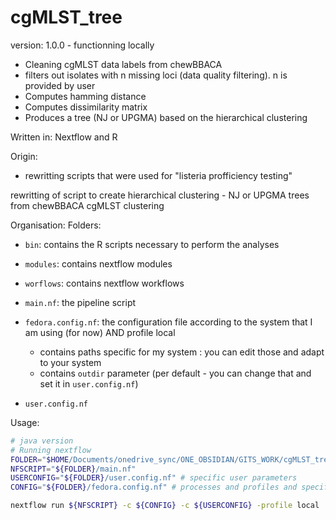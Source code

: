 # cgMLST_tree

version: 1.0.0 - functionning locally 


- Cleaning cgMLST data labels from chewBBACA 
- filters out isolates with n missing loci (data quality filtering). n is provided by user 
- Computes hamming distance
- Computes dissimilarity matrix
- Produces a tree (NJ or UPGMA) based on the hierarchical clustering

Written in: Nextflow and R 

Origin: 
- rewritting scripts that were used for "listeria profficiency testing" 

rewritting of script to create hierarchical clustering - NJ or UPGMA trees from chewBBACA cgMLST clustering

Organisation: 
Folders: 
- `bin`: contains the R scripts necessary to perform the analyses
- `modules`: contains nextflow modules
- `worflows`: contains nextflow workflows 

- `main.nf`: the pipeline script 
- `fedora.config.nf`: the configuration file according to the system that I am using (for now) AND profile local  
    - contains paths specific for my system : you can edit those and adapt to your system
    - contains `outdir` parameter (per default - you can change that and set it in `user.config.nf`)

- `user.config.nf`

Usage: 
```bash 
# java version 
# Running nextflow 
FOLDER="$HOME/Documents/onedrive_sync/ONE_OBSIDIAN/GITS_WORK/cgMLST_tree"
NFSCRIPT="${FOLDER}/main.nf"
USERCONFIG="${FOLDER}/user.config.nf" # specific user parameters
CONFIG="${FOLDER}/fedora.config.nf" # processes and profiles and specific pc/cluster 

nextflow run ${NFSCRIPT} -c ${CONFIG} -c ${USERCONFIG} -profile local 

```